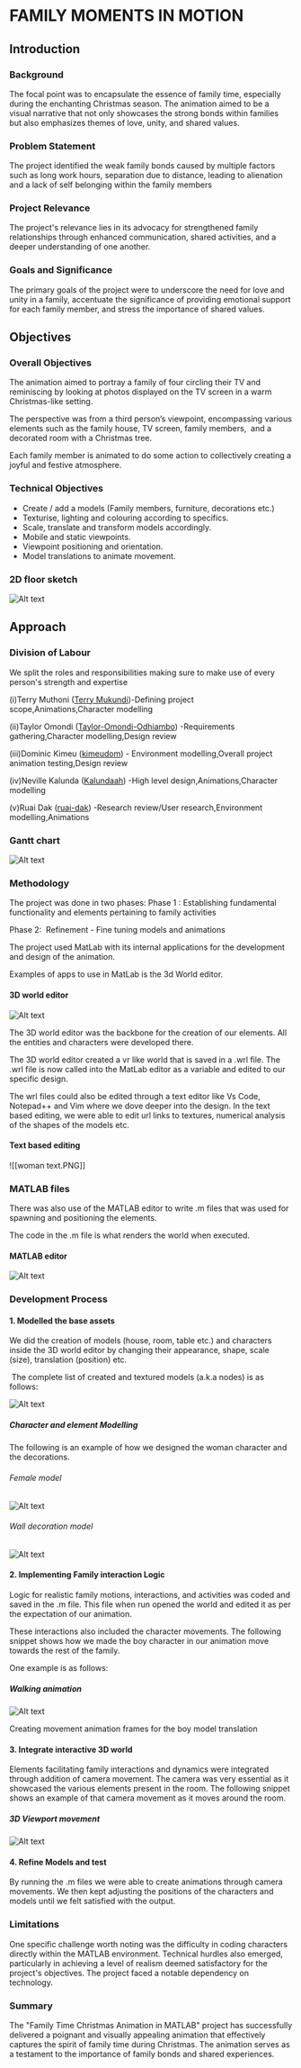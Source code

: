 # **FAMILY MOMENTS IN MOTION**

## Introduction

### Background

The focal point was to encapsulate the essence of family time, especially during the enchanting Christmas season. The animation aimed to be a visual narrative that not only showcases the strong bonds within families but also emphasizes themes of love, unity, and shared values.

### Problem Statement

The project identified the weak family bonds caused by multiple factors such as long work hours, separation due to distance, leading to alienation and a lack of self belonging within the family members

### Project Relevance

The project's relevance lies in its advocacy for strengthened family relationships through enhanced communication, shared activities, and a deeper understanding of one another.

### Goals and Significance

The primary goals of the project were to underscore the need for love and unity in a family, accentuate the significance of providing emotional support for each family member, and stress the importance of shared values.

## Objectives

### Overall Objectives

The animation aimed to portray a family of four circling their TV and reminiscing by looking at photos displayed on the TV screen in a warm Christmas-like setting.

The perspective was from a third person’s viewpoint, encompassing various elements such as the family house, TV screen, family members,  and a decorated room with a Christmas tree.

Each family member is animated to do some action to collectively creating a joyful and festive atmosphere.

### Technical Objectives

- Create / add a models (Family members, furniture, decorations etc.)
- Texturise, lighting and colouring according to specifics.
- Scale, translate and transform models accordingly.
- Mobile and static viewpoints.
- Viewpoint positioning and orientation.
- Model translations to animate movement.

### 2D floor sketch

![Alt text](./Pictures/sketch.png)

## Approach

### Division of Labour

We split the roles and responsibilities making sure to make use of every person's strength and expertise

(i)Terry Muthoni ([Terry Mukundi](https://github.com/SonnyKundi))-Defining project scope,Animations,Character modelling

(ii)Taylor Omondi ([Taylor-Omondi-Odhiambo](https://github.com/Taylor-Omondi-Odhiambo)) -Requirements gathering,Character modelling,Design review

(iii)Dominic Kimeu ([kimeudom](https://github.com/kimeudom)) - Environment modelling,Overall project animation testing,Design review

(iv)Neville Kalunda ([Kalundaah](https://github.com/kalundaah)) -High level design,Animations,Character modelling

(v)Ruai Dak ([ruai-dak](https://github.com/ruai-dak)) -Research review/User research,Environment modelling,Animations

### Gantt chart

![Alt text](./Pictures/gantt.PNG)

### Methodology

The project was done in two phases:
Phase 1 : Establishing fundamental functionality and elements pertaining to family activities

Phase 2:  Refinement - Fine tuning models and animations

The project used MatLab with its internal applications for the development and design of the animation.

Examples of apps to use in MatLab is the 3d World editor.

#### 3D world editor

![Alt text](./Pictures/sofa.PNG)

The 3D world editor was the backbone for the creation of our elements. All the entities and characters were developed there.

The 3D world editor created a vr like world that is saved in a .wrl file. The .wrl file is now called into the MatLab editor as a variable and edited to our specific design.

The wrl files could also be edited through a text editor like Vs Code, Notepad++ and Vim where we dove deeper into the design. In the text based editing, we were able to edit url links to textures, numerical analysis of the shapes of the models etc.

#### Text based editing

![[woman text.PNG]]

### MATLAB files

There was also use of the MATLAB editor to write .m files that was used for spawning and positioning the elements.

The code in the .m file is what renders the world when executed.

#### MATLAB editor

![Alt text](./Pictures/GUI.PNG)

### Development Process

#### 1. Modelled the base assets

We did the creation of models (house, room, table etc.) and characters inside the 3D world editor by changing their appearance, shape, scale (size), translation (position) etc.

 The complete list of created and textured models (a.k.a nodes) is as follows:

![Alt text](./Pictures/list.PNG)

##### Character and element Modelling

The following is an example of how we designed the woman character and the decorations.

###### Female model

![Alt text](./Pictures/woman.PNG)

###### Wall decoration model

![Alt text](./Pictures/deco.PNG)

#### 2. Implementing Family interaction Logic

Logic for realistic family motions, interactions, and activities was coded and saved in the .m file. This file when run opened the world and edited it as per the expectation of our animation.

These interactions also included the character movements. The following snippet shows how we made the boy character in our animation move towards the rest of the family.

One example is as follows:

##### Walking animation

![Alt text](./Pictures/boy%20movement.PNG)

Creating movement animation frames for the boy model translation

#### 3. Integrate interactive 3D world

Elements facilitating family interactions and dynamics were integrated through addition of camera movement.
The camera was very essential as it showcased the various elements present in the room. The following snippet shows an example of that camera movement as it moves around the room.

##### 3D Viewport movement

![Alt text](./Pictures/camera%20movement.PNG)

#### 4. Refine Models and test

By running the .m files we were able to create animations through camera movements. We then kept adjusting the positions of the characters and models until we felt satisfied with the output.

### Limitations

One specific challenge worth noting was the difficulty in coding characters directly within the MATLAB environment.
Technical hurdles also emerged, particularly in achieving a level of realism deemed satisfactory for the project's objectives.
The project faced a notable dependency on technology.

### Summary

The "Family Time Christmas Animation in MATLAB" project has successfully delivered a poignant and visually appealing animation that effectively captures the spirit of family time during Christmas. The animation serves as a testament to the importance of family bonds and shared experiences.
